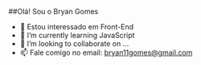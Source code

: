 ##Olá! Sou o Bryan Gomes
- 👀 Estou interessado em Front-End 
- 🌱 I’m currently learning JavaScript
- 💞️ I’m looking to collaborate on ...
- 📫 Fale comigo no email: bryan11gomes@gmail.com

<!---
BryanGveloso/BryanGveloso is a ✨ special ✨ repository because its `README.md` (this file) appears on your GitHub profile.
You can click the Preview link to take a look at your changes.
--->
